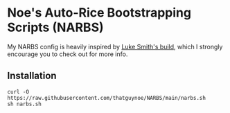# Noe's Auto-Rice Bootstrapping Scripts (NARBS)

My NARBS config is heavily inspired by [Luke Smith's build](https://github.com/LukeSmithxyz/LARBS), which I strongly encourage you to check out for more info.

## Installation

```
curl -O https://raw.githubusercontent.com/thatguynoe/NARBS/main/narbs.sh
sh narbs.sh
```
